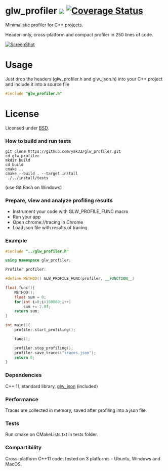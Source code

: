 # glw_profiler  ![](https://github.com/yak32/glw_profiler/workflows/status/badge.svg) [![Coverage Status](https://coveralls.io/repos/github/yak32/glw_profiler/badge.svg)](https://coveralls.io/github/yak32/glw_profiler)
Minimalistic profiler for C++ projects.

Header-only, cross-platform and compact profiler in 250 lines of code.

[![ScreenShot](/../screenshots/glw_profiler.png)](/../screenshots/glw_profiler.png)

# Usage
Just drop the headers (glw_profiler.h and glw_json.h) into your C++ project and include it into a source file

```C++
#include "glw_profiler.h"
```

# License
Licensed under [BSD](https://opensource.org/licenses/BSD-3-Clause).

### How to build and run tests
```
git clone https://github.com/yak32/glw_profiler.git
cd glw_profiler
mkdir build
cd build
cmake ..
cmake --build . --target install
 ./../install/tests
```
(use Git Bash on Windows)

### Prepare, view and analyze profiling results

* Instrument your code with GLW_PROFILE_FUNC macro
* Run your app
* Open chrome://tracing in Chrome
* Load json file with results of tracing


### Example
```c++
#include "../glw_profiler.h"

using namespace glw_profiler;

Profiler profiler;

#define METHOD() GLW_PROFILE_FUNC(profiler, __FUNCTION__)

float func(){
	METHOD();
	float sum = 0;
	for(int i=0;i<100000;i++)
		sum += 2.0f;
	return sum;
}

int main(){
	profiler.start_profiling();

	func();

	profiler.stop_profiling();
	profiler.save_traces("traces.json");
	return 0;
}

```
### Dependencies
 C++ 11, standard library, [glw_json](https://github.com/yak32/glw_imgui) (included)

### Performance
Traces are collected in memory, saved after profiling into a json file.

### Tests
 Run cmake on CMakeLists.txt in tests folder.

### Compartibility
  Cross-platform C++11 code, tested on 3 platforms - Ubuntu, Windows and MacOS.


